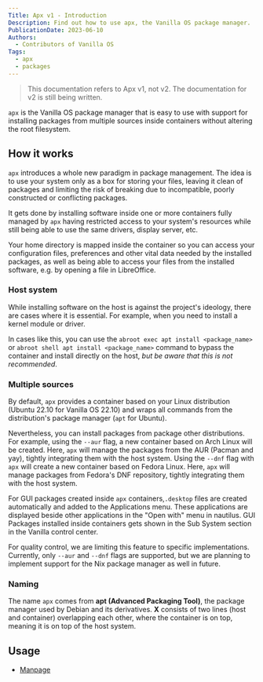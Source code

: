 ```yaml
---
Title: Apx v1 - Introduction
Description: Find out how to use apx, the Vanilla OS package manager.
PublicationDate: 2023-06-10
Authors: 
  - Contributors of Vanilla OS
Tags:
  - apx
  - packages
---
```


> This documentation refers to Apx v1, not v2. The documentation for v2 is still being written.

`apx` is the Vanilla OS package manager that is easy to use with support for installing packages from multiple sources inside containers without altering the root filesystem.

## How it works

`apx` introduces a whole new paradigm in package management. The idea is to use
your system only as a box for storing your files, leaving it clean of packages
and limiting the risk of breaking due to incompatible, poorly constructed or
conflicting packages.

It gets done by installing software inside one or more containers fully managed by `apx` having restricted access to your system's resources while still being able to use the same drivers, display server, etc.

Your home directory is mapped inside the container so you can access your
configuration files, preferences and other vital data needed by the installed
packages, as well as being able to access your files from the installed
software, e.g. by opening a file in LibreOffice.

### Host system

While installing software on the host is against the project's ideology, there are cases where it is essential. For example, when you need to
install a kernel module or driver.

In cases like this, you can use the `abroot exec apt install <package_name>` or `abroot shell apt install <package_name>` command to bypass the container and install directly on the host, *but be aware that this
is not recommended*.

### Multiple sources

By default, `apx` provides a container based on your Linux distribution (Ubuntu
22.10 for Vanilla OS 22.10) and wraps all commands from the distribution's
package manager (`apt` for Ubuntu).

Nevertheless, you can install packages from package other distributions. For example, using the `--aur` flag, a new
container based on Arch Linux will be created. Here, `apx` will manage the packages
from the AUR (Pacman and yay), tightly integrating them with the host system. Using the `--dnf` flag with `apx` will create a new container based on Fedora Linux. Here, `apx` will manage packages from Fedora's DNF repository,  tightly integrating them with the host system.

For GUI packages created inside `apx` containers,`.desktop` files are created automatically and added to the Applications menu. These applications are displayed beside other applications in the "Open with" menu in nautilus. GUI Packages installed inside containers gets shown in the Sub System section in the Vanilla control center.

For quality control, we are limiting this feature to specific implementations. Currently, only `--aur` and `--dnf` flags are supported, but
we are planning to implement support for the Nix package manager as well in future.

### Naming

The name `apx` comes from **apt (Advanced Packaging Tool)**, the package manager used by Debian and its derivatives. **X** consists of two lines (host and container) overlapping each other, where the container is on top, meaning
it is on top of the host system.

## Usage

- [Manpage](apx-manpage)

